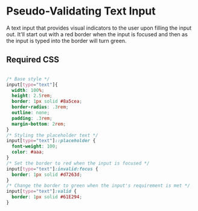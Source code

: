 # Pseudo-Validating Text Input
A text input that provides visual indicators to the user upon filling the input out. It'll start out with a red border when the input is focused and then as the input is typed into the border will turn green.

## Required CSS
```css

/* Base style */
input[type="text"]{
  width: 100%;
  height: 2.5rem;
  border: 1px solid #8a5cea;
  border-radius: .3rem;
  outline: none;
  padding: .3rem;
  margin-bottom: 2rem;
}
/* Styling the placeholder text */
input[type="text"]::placeholder {
  font-weight: 100;
  color: #aaa;
}
/* Set the border to red when the input is focused */
input[type="text"]:invalid:focus {
  border: 1px solid #d7263d;
}
/* Change the border to green when the input's requirement is met */
input[type="text"]:valid {
  border: 1px solid #61E294;
}
```
